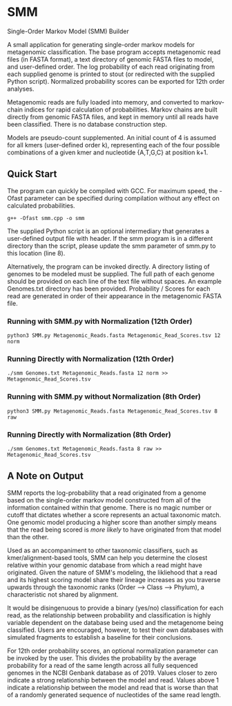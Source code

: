 # SMM
Single-Order Markov Model (SMM) Builder

A small application for generating single-order markov models for metagenomic classification.  The base program accepts metagenomic read files (in FASTA format), a text directory of genomic FASTA files to model, and user-defined order.  The log probability of each read originating from each supplied genome is printed to stout (or redirected with the supplied Python script).  Normalized probability scores can be exported for 12th order analyses. 

Metagenomic reads are fully loaded into memory, and converted to markov-chain indices for rapid calculation of probabilities. Markov chains are built directly from genomic FASTA files, and kept in memory until all reads have been classified.  There is no database construction step.

Models are pseudo-count supplemented.  An initial count of 4 is assumed for all kmers (user-defined order k), representing each of the four possible combinations of a given kmer and nucleotide {A,T,G,C} at position k+1.

## Quick Start

The program can quickly be compiled with GCC.  For maximum speed, the -Ofast parameter can be specified during compilation without any effect on calculated probabilities.
```
g++ -Ofast smm.cpp -o smm
```
The supplied Python script is an optional intermediary that generates a user-defined output file with header.  If the smm program is in a different directory than the script, please update the smm parameter of smm.py to this location (line 8).

Alternatively, the program can be invoked directly.  A directory listing of genomes to be modeled must be supplied.  The full path of each genome should be provided on each line of the text file without spaces.  An example Genomes.txt directory has been provided.  Probability / Scores for each read are generated in order of their appearance in the metagenomic FASTA file.

### Running with SMM.py with Normalization (12th Order)
```
python3 SMM.py Metagenomic_Reads.fasta Metagenomic_Read_Scores.tsv 12 norm
```
### Running Directly with Normalization (12th Order)
```
./smm Genomes.txt Metagenomic_Reads.fasta 12 norm >> Metagenomic_Read_Scores.tsv
```

### Running with SMM.py without Normalization (8th Order)
```
python3 SMM.py Metagenomic_Reads.fasta Metagenomic_Read_Scores.tsv 8 raw
```
### Running Directly with Normalization (8th Order)
```
./smm Genomes.txt Metagenomic_Reads.fasta 8 raw >> Metagenomic_Read_Scores.tsv
```
## A Note on Output

SMM reports the log-probability that a read originated from a genome based on the single-order markov model constructed from all of the information contained within that genome.  There is no magic number or cutoff that dictates whether a score represents an actual taxonomic match.  One genomic model producing a higher score than another simply means that the read being scored is *more likely* to have originated from that model than the other.

Used as an accompaniment to other taxonomic classifiers, such as kmer/alignment-based tools, SMM can help you determine the closest relative within your genomic database from which a read might have originated.  Given the nature of SMM's modeling, the likliehood that a read and its highest scoring model share their lineage increases as you traverse upwards through the taxonomic ranks (Order --> Class --> Phylum), a characteristic not shared by alignment.

It would be disingenuous to provide a binary (yes/no) classification for each read, as the relationship between probability and classification is highly variable dependent on the database being used and the metagenome being classified.  Users are encouraged, however, to test their own databases with simulated fragments to establish a baseline for their conclusions.

For 12th order probability scores, an optional normalization parameter can be invoked by the user.  This divides the probability by the average probability for a read of the same length across all fully sequenced genomes in the NCBI Genbank database as of 2019.  Values closer to zero indicate a strong relationship between the model and read.  Values above 1 indicate a relationship between the model and read that is worse than that of a randomly generated sequence of nucleotides of the same read length.

